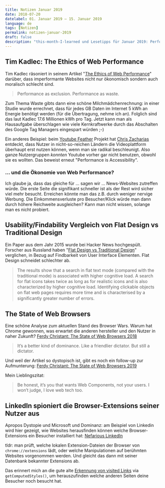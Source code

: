 ```yaml
---
title: Notizen Januar 2019
date: 2018-07-20
datelabel: 01. Januar 2019 – 15. Januar 2019
language: de
tags: [Notizen]
permalink: notizen-januar-2019
draft: false
description: "this-month-I-learned und Lesetipps für Januar 2019: Performance, Privacy und das vorläufige Ende des Browser War"
---
```


## Tim Kadlec: The Ethics of Web Performance

Tim Kadlec räsoniert in seinem Artikel "[The Ethics of Web Performance](https://timkadlec.com/remembers/2019-01-09-the-ethics-of-performance/)" darüber, dass imperformante Websites nicht nur ökonomisch sondern auch moralisch schlecht sind.

> Performance as exclusion. Performance as waste.

Zum Thema Waste gibts dann eine schöne Milchmädchenrechnung: in einer Studie wurde errechnet, dass für jedes GB Daten im Internet 5 kWh an Energie benötigt werden (für die Übertragung, nehme ich an). Folglich sind das laut Kadlec 17.6 Millionen kWh pro Tag. Jetzt kann man als Hausaufgabe überschlagen wie viele Kernkraftwerke durch das Abschalten des Google Tag Managers eingespart würden ;-)

Ein anderes Beispiel: beim [Youtube Feather](http://blog.chriszacharias.com/page-weight-matters) Projekt hat [Chris Zacharias](https://twitter.com/zacman85) entdeckt, dass Nutzer in nicht-so-reichen Ländern die Videoplattform überhaupt erst nutzen können, wenn man sie radikal beschleunigt. Also ganze Nutzergruppen _konnten_ Youtube vorher gar nicht benutzen, obwohl sie es wollten. Das beweist erneut "Performance is Accessibility".

### ... und die Ökonomie von Web Performance?

Ich glaube ja, dass das gleiche für ... sagen wir ... News-Websites zutreffen würde. Die erste Seite die signifikant schneller ist als der Rest wird sicher viel mehr besucht. Erreichen könnte man das z.B. durch weniger nervige Werbung. Die Einkommensverluste pro Besucher/Klick würde man dann durch höhere Reichweite ausgleichen? Kann man nicht wissen, solange man es nicht probiert.


## Usability/Findability Vergleich von Flat Design vs Traditional Design

Ein Paper aus dem Jahr 2015 wurde bei Hacker News hochgespült. Forscher aus Russland haben "[Flat Design vs Traditional Design](https://www.researchgate.net/publication/281628009_Flat_Design_vs_Traditional_Design_Comparative_Experimental_Study)" verglichen, in Bezug auf Findbarkeit von User Interface Elementen. Flat Design schneidet schlechter ab.

> The results show that a search in ﬂat text mode (compared with the traditional mode) is associated with higher cognitive load. A search for ﬂat icons takes twice as long as for realistic icons and is also characterized by higher cognitive load. Identifying clickable objects on ﬂat web pages requires more time and is characterised by a signiﬁcantly greater number of errors.


## The State of Web Browsers

Eine schöne Analyse zum aktuellen Stand des Browser Wars. Warum hat Chrome gewonnen, was erwartet die anderen hersteller und den Nutzer in naher Zukunft? [Ferdy Christant: The State of Web Browsers 2018](https://ferdychristant.com/the-state-of-web-browsers-f5a83a41c1cb)

> It’s a better kind of dominance. Like a friendlier dictator. But still a dictator.

Und weil der Artikel so dystopisch ist, gibt es noch ein follow-up zur Aufmunterung: [Ferdy Christant: The State of Web Browsers 2019](https://ferdychristant.com/the-state-of-web-browsers-88224d55b4e6)

Mein Lieblingszitat:

> Be honest, it’s you that wants Web Components, not your users. I won’t judge, I love web tech too.


## LinkedIn spioniert die Browser-Extensions seiner Nutzer aus

Apropos Dystopie und Microsoft und Dominanz: am Beispiel von Linkedin wird hier gezeigt, wie Websites herausfinden können welche Browser-Extensions ein Besucher installiert hat: [Nefarious LinkedIn](https://github.com/dandrews/nefarious-linkedin)

tldr: man prüft, welche lokalen Extension-Dateien der Browser von `chrome://extensions` lädt, oder welche Manipulationen auf berühmten Websites vorgenommen werden. Und gleicht das dann mit seiner Datenbank bekannter Extensions ab.

Das erinnert mich an die gute alte [Erkennung von visited Links](https://dbaron.org/mozilla/visited-privacy) via `getComputedStyles()`, um herauszufinden welche anderen Seiten deine Besucher noch besucht hat.


